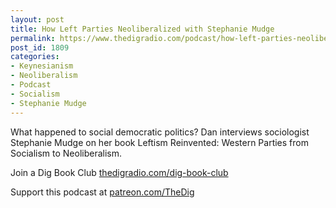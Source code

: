 ```yaml
---
layout: post
title: How Left Parties Neoliberalized with Stephanie Mudge
permalink: https://www.thedigradio.com/podcast/how-left-parties-neoliberalized-with-stephanie-mudge/index.html
post_id: 1809
categories: 
- Keynesianism
- Neoliberalism
- Podcast
- Socialism
- Stephanie Mudge
---
```


What happened to social democratic politics? Dan interviews sociologist Stephanie Mudge on her book 
Leftism Reinvented: Western Parties from Socialism to Neoliberalism.

Join a Dig Book Club 
[thedigradio.com/dig-book-club](http://thedigradio.com/dig-book-club)

Support this podcast at 
[patreon.com/TheDig](http://patreon.com/TheDig)